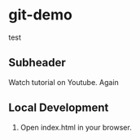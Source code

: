 # git-demo

test

## Subheader

Watch tutorial on Youtube. Again

## Local Development

1. Open index.html in your browser.